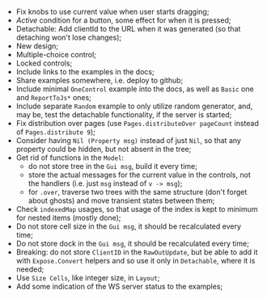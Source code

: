 * Fix knobs to use current value when user starts dragging;
* _Active_ condition for a button, some effect for when it is pressed;
* Detachable: Add clientId to the URL when it was generated (so that detaching won't lose changes);
* New design;
* Multiple-choice control;
* Locked controls;
* Include links to the examples in the docs;
* Share examples somewhere, i.e. deploy to github;
* Include minimal `OneControl` example into the docs, as well as `Basic` one and `ReportToJs*` ones;
* Include separate `Random` example to only utilize random generator, and, may be, test the detachable functionality, if the server is started;
* Fix distribution over pages (use `Pages.distributeOver pageCount` instead of `Pages.distribute 9`);
* Consider having `Nil (Property msg)` instead of just `Nil`, so that any property could be hidden, but not absent in the tree;
* Get rid of functions in the `Model`:
    * do not store tree in the `Gui msg`, build it every time;
    * store the actual messages for the current value in the controls, not the handlers (i.e. just `msg` instead of `v -> msg`);
    * for `.over`, traverse two trees with the same structure (don't forget about ghosts) and move transient states between them;
* Check `indexedMap` usages, so that usage of the index is kept to minimum for nested items (mostly done);
* Do not store cell size in the `Gui msg`, it should be recalculated every time;
* Do not store dock in the `Gui msg`, it should be recalculated every time;
* Breaking: do not store `ClientID` in the `RawOutUpdate`, but be able to add it with `Expose.Convert` helpers and so use it only in `Detachable`, where it is needed;
* Use `Size Cells`, like integer size, in `Layout`;
* Add some indication of the WS server status to the examples;
